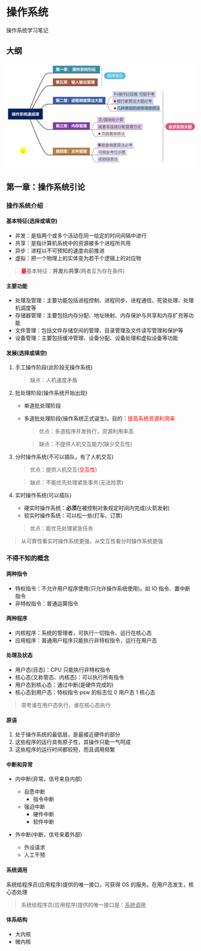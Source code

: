 # 操作系统

操作系统学习笔记

## 大纲

![ontline](img/ontline.png)

## 第一章：操作系统引论

### 操作系统介绍

#### 基本特征(选择或填空)

- 并发：是指两个或多个活动在同一给定的时间间隔中进行
- 共享：是指计算机系统中的资源被多个进程所共用
- 异步：进程以不可预知的速度向前推进
- 虚拟：把一个物理上的实体变为若干个逻辑上的对应物

> <font color=#FF000 >**最**</font>基本特征：**并发**和**共享**(两者互为存在条件)

#### 主要功能

- 处理及管理：主要功能包括进程控制、进程同步、进程通信、死锁处理、处理机调度等
- 存储器管理：主要包括内存分配、地址映射、内存保护与共享和内存扩充等功能
- 文件管理：包括文件存储空间的管理、目录管理及文件读写管理和保护等
- 设备管理：主要包括缓冲管理、设备分配、设备处理和虚拟设备等功能

#### 发展(选择或填空)

1. 手工操作阶段(此阶段无操作系统)

   > 缺点：人机速度矛盾

2. 批处理阶段(操作系统开始出现)

   - 单道批处理阶段
   - 多道批处理阶段(操作系统正式诞生)。目的：<font color=#FF000 >提高系统资源利用率</font>

     > 优点：多道程序并发执行，资源利用率高

     > 缺点：不提供人机交互能力(缺少交互性)

3. 分时操作系统(不可以插队，有了人机交互)

   > 优点：提供人机交互(<font color=#FF000 >交互性</font>)

   > 缺点：不能优先处理紧急事务(无法抢票)

4. 实时操作系统(可以插队)

   - 硬实时操作系统：**必须**在被控制对象规定时间内完成(火箭发射)
   - 软实时操作系统：可以松一些(打车、订票)

   > 优点：能优先处理紧急任务

> 从可靠性看实时操作系统更强，从交互性看分时操作系统更强

### 不得不知的概念

#### 两种指令

- 特权指令：不允许用户程序使用(只允许操作系统使用)。如 IO 指令、置中断指令
- 非特权指令：普通运算指令

#### 两种程序

- 内核程序：系统的管理者，可执行一切指令、运行在核心态
- 应用程序：普通用户程序只能执行非特权指令，运行在用户态

#### 处理及状态

- 用户态(目态)：CPU 只能执行非特权指令
- 核心态(又称管态、内核态)：可以执行所有指令
- 用户态到核心态：通过中断(是硬件完成的)
- 核心态到用户态：特权指令 psw 的标志位 0 用户态 1 核心态

> 常考谁在用户态执行，谁在核心态执行

#### 原语

1. 处于操作系统的最低层，是最接近硬件的部分
2. 这些程序的运行具有原子性，其操作只能一气呵成
3. 这些程序的运行时间都较短，而且调用频繁

#### 中断和异常

- 内中断(异常，信号来自内部)

  - 自愿中断
    - 指令中断
  - 强迫中断
    - 硬件中断
    - 软件中断

- 外中断(中断，信号来着外部)

  - 外设请求
  - 人工干预

#### 系统调用

系统给程序员(应用程序)提供的唯一接口，可获得 OS 的服务。在用户态发生，核心态处理

> 系统给程序员(应用程序)提供的唯一接口是：<u>系统调用</u>

#### 体系结构

- 大内核
- 微内核
